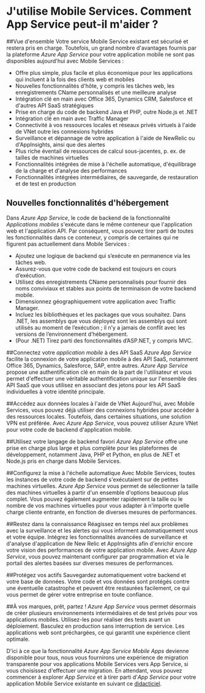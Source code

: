 <properties
	pageTitle="J'utilise Mobile Services. Comment App Service peut-il m'aider ?"
	description="Découvrez les avantages qu'App Service apporte dans le cadre de vos projets Mobile Services existants."
	services="app-service\mobile"
	documentationCenter="ios"
	authors="kirillg"
	manager="dwrede"
	editor=""/>

<tags
	ms.service="app-service-mobile"
	ms.workload="mobile"
	ms.tgt_pltfrm="mobile-multiple"
	ms.devlang="na"
	ms.topic="article"
	ms.date="08/05/2015"
	ms.author="kirillg"/>

# <a name="getting-started"> </a>J'utilise Mobile Services. Comment App Service peut-il m'aider ?

##Vue d'ensemble
Votre service Mobile Service existant est sécurisé et restera pris en charge. Toutefois, un grand nombre d'avantages fournis par la plateforme *Azure App Service* pour votre application mobile ne sont pas disponibles aujourd'hui avec Mobile Services :

- Offre plus simple, plus facile et plus économique pour les applications qui incluent à la fois des clients web et mobiles
- Nouvelles fonctionnalités d'hôte, y compris les tâches web, les enregistrements CName personnalisés et une meilleure analyse
- Intégration clé en main avec Office 365, Dynamics CRM, Salesforce et d'autres API SaaS stratégiques
- Prise en charge du code de backend Java et PHP, outre Node.js et .NET
- Intégration clé en main avec Traffic Manager
- Connectivité à vos ressources locales et réseaux privés virtuels à l'aide de VNet outre les connexions hybrides
- Surveillance et dépannage de votre application à l'aide de NewRelic ou d'AppInsights, ainsi que des alertes
- Plus riche éventail de ressources de calcul sous-jacentes, p. ex. de tailles de machines virtuelles
- Fonctionnalités intégrées de mise à l'échelle automatique, d'équilibrage de la charge et d'analyse des performances
- Fonctionnalités intégrées intermédiaires, de sauvegarde, de restauration et de test en production

## Nouvelles fonctionnalités d'hébergement
Dans *Azure App Service*, le code de backend de la fonctionnalité *Applications mobiles* s'exécute dans le même conteneur que l'application web et l'application API. Par conséquent, vous pouvez tirer parti de toutes les fonctionnalités dans ce conteneur, y compris de certaines qui ne figurent pas actuellement dans Mobile Services :

- Ajoutez une logique de backend qui s’exécute en permanence via les tâches web.
- Assurez-vous que votre code de backend est toujours en cours d’exécution.
- Utilisez des enregistrements CName personnalisés pour fournir des noms conviviaux et stables aux points de terminaison de votre backend mobile.
- Dimensionnez géographiquement votre application avec Traffic Manager.
- Incluez les bibliothèques et les packages que vous souhaitez. Dans .NET, les assemblys que vous déployez sont les assemblys qui sont utilisés au moment de l’exécution ; il n’y a jamais de conflit avec les versions de l’environnement d’hébergement.
- (Pour .NET) Tirez parti des fonctionnalités d’ASP.NET, y compris MVC.


##Connectez votre *application mobile* à des API SaaS
*Azure App Service* facilite la connexion de votre application mobile à des API SaaS, notamment Office 365, Dynamics, Salesforce, SAP, entre autres. *Azure App Service* propose une authentification clé en main de la part de l'utilisateur et vous permet d'effectuer une véritable authentification unique sur l'ensemble des API SaaS que vous utilisez en associant des jetons pour les API SaaS individuelles à votre identité principale.

##Accédez aux données locales à l'aide de VNet
Aujourd'hui, avec Mobile Services, vous pouvez déjà utiliser des connexions hybrides pour accéder à des ressources locales. Toutefois, dans certaines situations, une solution VPN est préférée. Avec *Azure App Service*, vous pouvez utiliser Azure VNet pour votre code de backend d'application mobile.

##Utilisez votre langage de backend favori
*Azure App Service* offre une prise en charge plus large et plus complète pour les plateformes de développement, notamment Java, PHP et Python, en plus de .NET et Node.js pris en charge dans Mobile Services.

##Configurez la mise à l'échelle automatique
Avec Mobile Services, toutes les instances de votre code de backend s'exécutaient sur de petites machines virtuelles. *Azure App Service* vous permet de sélectionner la taille des machines virtuelles à partir d'un ensemble d'options beaucoup plus complet. Vous pouvez également augmenter rapidement la taille ou le nombre de vos machines virtuelles pour vous adapter à n'importe quelle charge cliente entrante, en fonction de diverses mesures de performances.

##Restez dans la connaissance
Réagissez en temps réel aux problèmes avec la surveillance et les alertes qui vous informent automatiquement vous et votre équipe. Intégrez les fonctionnalités avancées de surveillance et d'analyse d'application de New Relic et AppInsights afin d'enrichir encore votre vision des performances de votre application mobile. Avec *Azure App Service*, vous pouvez maintenant configurer par programmation et via le portail des alertes basées sur diverses mesures de performances.

##Protégez vos actifs
Sauvegardez automatiquement votre backend et votre base de données. Votre code et vos données sont protégés contre une éventuelle catastrophe et peuvent être restaurées facilement, ce qui vous permet de gérer votre entreprise en toute confiance.

##À vos marques, prêt, partez !
*Azure App Service* vous permet désormais de créer plusieurs environnements intermédiaires et de test privés pour vos applications mobiles. Utilisez-les pour réaliser des tests avant un déploiement. Basculez en production sans interruption de service. Les applications web sont préchargées, ce qui garantit une expérience client optimale.



D'ici à ce que la fonctionnalité *Azure App Service Mobile Apps* devienne disponible pour tous, nous vous fournirons une expérience de migration transparente pour vos applications Mobile Services vers App Service, si vous choisissez d'effectuer une migration. En attendant, vous pouvez commencer à explorer *App Service* et à tirer parti d'*App Service* pour votre application Mobile Service existante en suivant ce [didacticiel](app-service-mobile-dotnet-backend-migrating-from-mobile-services-preview.md).
 

<!---HONumber=August15_HO8-->